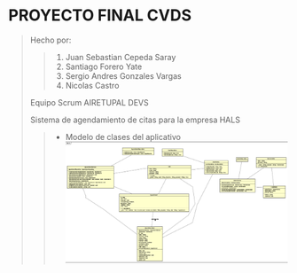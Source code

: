 # PROYECTO FINAL CVDS
> Hecho por:
>
>> 1. Juan Sebastian Cepeda Saray
>> 2. Santiago Forero Yate
>> 3. Sergio Andres Gonzales Vargas
>> 4. Nicolas Castro
>
> Equipo Scrum AIRETUPAL DEVS
> 
> Sistema de agendamiento de citas para la empresa HALS
>> - Modelo de clases del aplicativo
>> ![](src/main/webapp/imagenes/modelo_clases.png)
>
